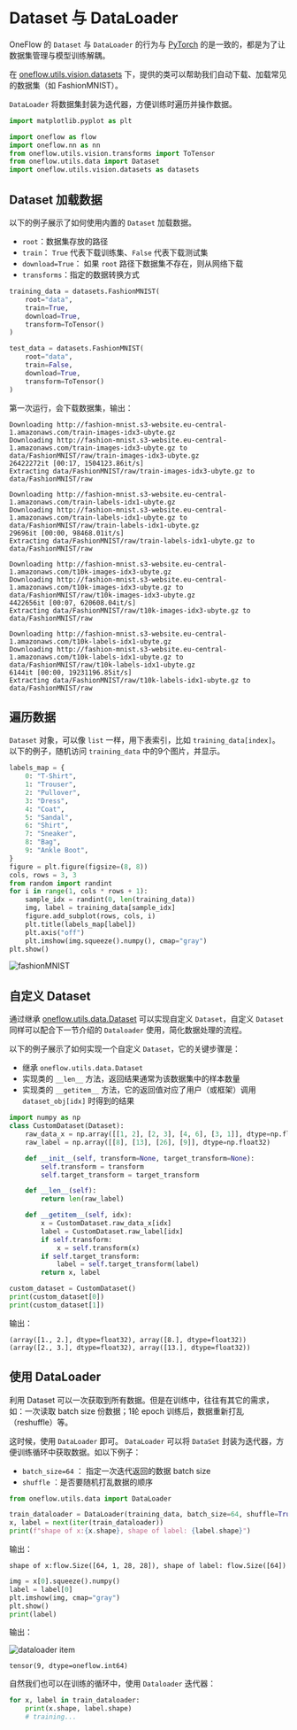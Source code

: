 # Dataset 与 DataLoader

OneFlow 的 `Dataset` 与 `DataLoader` 的行为与 [PyTorch](https://pytorch.org/tutorials/beginner/basics/data_tutorial.html) 的是一致的，都是为了让数据集管理与模型训练解耦。

在 [oneflow.utils.vision.datasets](todo_refine_rst_datasets.md) 下，提供的类可以帮助我们自动下载、加载常见的数据集（如 FashionMNIST）。

`DataLoader` 将数据集封装为迭代器，方便训练时遍历并操作数据。

```python
import matplotlib.pyplot as plt

import oneflow as flow
import oneflow.nn as nn
from oneflow.utils.vision.transforms import ToTensor
from oneflow.utils.data import Dataset
import oneflow.utils.vision.datasets as datasets
```

## Dataset 加载数据

以下的例子展示了如何使用内置的 `Dataset` 加载数据。

- `root`：数据集存放的路径
- `train`： `True` 代表下载训练集、`False` 代表下载测试集
- `download=True`： 如果 `root` 路径下数据集不存在，则从网络下载
- `transforms`：指定的数据转换方式


```python
training_data = datasets.FashionMNIST(
    root="data",
    train=True,
    download=True,
    transform=ToTensor()
)

test_data = datasets.FashionMNIST(
    root="data",
    train=False,
    download=True,
    transform=ToTensor()
)
```

第一次运行，会下载数据集，输出：

```text
Downloading http://fashion-mnist.s3-website.eu-central-1.amazonaws.com/train-images-idx3-ubyte.gz
Downloading http://fashion-mnist.s3-website.eu-central-1.amazonaws.com/train-images-idx3-ubyte.gz to data/FashionMNIST/raw/train-images-idx3-ubyte.gz
26422272it [00:17, 1504123.86it/s]                                                          
Extracting data/FashionMNIST/raw/train-images-idx3-ubyte.gz to data/FashionMNIST/raw

Downloading http://fashion-mnist.s3-website.eu-central-1.amazonaws.com/train-labels-idx1-ubyte.gz
Downloading http://fashion-mnist.s3-website.eu-central-1.amazonaws.com/train-labels-idx1-ubyte.gz to data/FashionMNIST/raw/train-labels-idx1-ubyte.gz
29696it [00:00, 98468.01it/s]                                                               
Extracting data/FashionMNIST/raw/train-labels-idx1-ubyte.gz to data/FashionMNIST/raw

Downloading http://fashion-mnist.s3-website.eu-central-1.amazonaws.com/t10k-images-idx3-ubyte.gz
Downloading http://fashion-mnist.s3-website.eu-central-1.amazonaws.com/t10k-images-idx3-ubyte.gz to data/FashionMNIST/raw/t10k-images-idx3-ubyte.gz
4422656it [00:07, 620608.04it/s]                                                            
Extracting data/FashionMNIST/raw/t10k-images-idx3-ubyte.gz to data/FashionMNIST/raw

Downloading http://fashion-mnist.s3-website.eu-central-1.amazonaws.com/t10k-labels-idx1-ubyte.gz
Downloading http://fashion-mnist.s3-website.eu-central-1.amazonaws.com/t10k-labels-idx1-ubyte.gz to data/FashionMNIST/raw/t10k-labels-idx1-ubyte.gz
6144it [00:00, 19231196.85it/s]                                                             
Extracting data/FashionMNIST/raw/t10k-labels-idx1-ubyte.gz to data/FashionMNIST/raw
```

## 遍历数据

`Dataset` 对象，可以像 `list` 一样，用下表索引，比如 `training_data[index]`。
以下的例子，随机访问 `training_data` 中的9个图片，并显示。

```python
labels_map = {
    0: "T-Shirt",
    1: "Trouser",
    2: "Pullover",
    3: "Dress",
    4: "Coat",
    5: "Sandal",
    6: "Shirt",
    7: "Sneaker",
    8: "Bag",
    9: "Ankle Boot",
}
figure = plt.figure(figsize=(8, 8))
cols, rows = 3, 3
from random import randint
for i in range(1, cols * rows + 1):
    sample_idx = randint(0, len(training_data))
    img, label = training_data[sample_idx]
    figure.add_subplot(rows, cols, i)
    plt.title(labels_map[label])
    plt.axis("off")
    plt.imshow(img.squeeze().numpy(), cmap="gray")
plt.show()
```

![fashionMNIST](./imgs/fashionMNIST.png)

## 自定义 Dataset

通过继承 [oneflow.utils.data.Dataset](https://oneflow.readthedocs.io/en/master/utils.html?highlight=oneflow.utils.data.Dataset#oneflow.utils.data.Dataset) 可以实现自定义 `Dataset`，自定义 `Dataset` 同样可以配合下一节介绍的 `Dataloader` 使用，简化数据处理的流程。

以下的例子展示了如何实现一个自定义 `Dataset`，它的关键步骤是：

- 继承 `oneflow.utils.data.Dataset`
- 实现类的 `__len__` 方法，返回结果通常为该数据集中的样本数量
- 实现类的 `__getitem__` 方法，它的返回值对应了用户（或框架）调用 `dataset_obj[idx]` 时得到的结果

```python
import numpy as np
class CustomDataset(Dataset):
    raw_data_x = np.array([[1, 2], [2, 3], [4, 6], [3, 1]], dtype=np.float32)
    raw_label = np.array([[8], [13], [26], [9]], dtype=np.float32)

    def __init__(self, transform=None, target_transform=None):
        self.transform = transform
        self.target_transform = target_transform

    def __len__(self):
        return len(raw_label)

    def __getitem__(self, idx):
        x = CustomDataset.raw_data_x[idx]
        label = CustomDataset.raw_label[idx]
        if self.transform:
            x = self.transform(x)
        if self.target_transform:
            label = self.target_transform(label)
        return x, label

custom_dataset = CustomDataset()
print(custom_dataset[0])
print(custom_dataset[1])
```

输出：

```text
(array([1., 2.], dtype=float32), array([8.], dtype=float32))
(array([2., 3.], dtype=float32), array([13.], dtype=float32))
```

## 使用 DataLoader

利用 Dataset 可以一次获取到所有数据。但是在训练中，往往有其它的需求，如：一次读取 batch size 份数据；1轮 epoch 训练后，数据重新打乱（reshuffle）等。

这时候，使用 `DataLoader` 即可。 `DataLoader` 可以将 `DataSet` 封装为迭代器，方便训练循环中获取数据。如以下例子：

- `batch_size=64` ： 指定一次迭代返回的数据 batch size
- `shuffle` ：是否要随机打乱数据的顺序

```python
from oneflow.utils.data import DataLoader

train_dataloader = DataLoader(training_data, batch_size=64, shuffle=True)
x, label = next(iter(train_dataloader))
print(f"shape of x:{x.shape}, shape of label: {label.shape}")
```

输出：
```text
shape of x:flow.Size([64, 1, 28, 28]), shape of label: flow.Size([64])
```

```python
img = x[0].squeeze().numpy()
label = label[0]
plt.imshow(img, cmap="gray")
plt.show()
print(label)
```

输出：

![dataloader item](./imgs/dataloader_item.png)

```text
tensor(9, dtype=oneflow.int64)
```

自然我们也可以在训练的循环中，使用 `Dataloader` 迭代器：

```python
for x, label in train_dataloader:
    print(x.shape, label.shape)
    # training...
```
